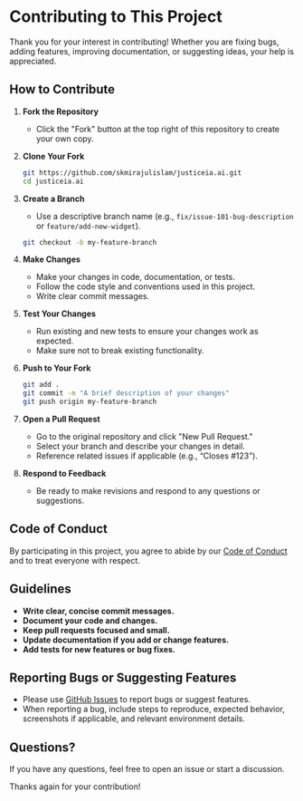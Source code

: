 # Contributing to This Project

Thank you for your interest in contributing! Whether you are fixing bugs, adding features, improving documentation, or suggesting ideas, your help is appreciated.

## How to Contribute

1. **Fork the Repository**
   - Click the "Fork" button at the top right of this repository to create your own copy.

2. **Clone Your Fork**
   ```sh
   git https://github.com/skmirajulislam/justiceia.ai.git
   cd justiceia.ai
   ```

3. **Create a Branch**
   - Use a descriptive branch name (e.g., `fix/issue-101-bug-description` or `feature/add-new-widget`).
   ```sh
   git checkout -b my-feature-branch
   ```

4. **Make Changes**
   - Make your changes in code, documentation, or tests.
   - Follow the code style and conventions used in this project.
   - Write clear commit messages.

5. **Test Your Changes**
   - Run existing and new tests to ensure your changes work as expected.
   - Make sure not to break existing functionality.

6. **Push to Your Fork**
   ```sh
   git add .
   git commit -m "A brief description of your changes"
   git push origin my-feature-branch
   ```

7. **Open a Pull Request**
   - Go to the original repository and click "New Pull Request."
   - Select your branch and describe your changes in detail.
   - Reference related issues if applicable (e.g., “Closes #123”).

8. **Respond to Feedback**
   - Be ready to make revisions and respond to any questions or suggestions.

## Code of Conduct

By participating in this project, you agree to abide by our [Code of Conduct](CODE_OF_CONDUCT.md) and to treat everyone with respect.

## Guidelines

- **Write clear, concise commit messages.**
- **Document your code and changes.**
- **Keep pull requests focused and small.**
- **Update documentation if you add or change features.**
- **Add tests for new features or bug fixes.**

## Reporting Bugs or Suggesting Features

- Please use [GitHub Issues](../../issues) to report bugs or suggest features.
- When reporting a bug, include steps to reproduce, expected behavior, screenshots if applicable, and relevant environment details.

## Questions?

If you have any questions, feel free to open an issue or start a discussion.

Thanks again for your contribution!
